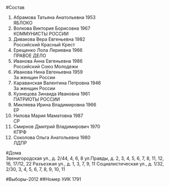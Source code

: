 #Состав
1. Абрамова Татьяна Анатольевна 1953   
    ЯБЛОКО
2. Волкова Виктория Борисовна 1967   
    КОММУНИСТЫ РОССИИ
3. Дивакова Вера Евгеньевна 1982   
    Российский Красный Крест
4. Ерещенко Лола Лериевна 1966   
    ПРАВОЕ ДЕЛО
5. Иванова Анна Евгеньевна 1986   
    Российский Союз Молодежи
6. Иванова Нина Евгеньевна 1959   
    За женщин России
7. Караванская Валентина Петровна 1946   
    За женщин России
8. Кузнецова Зинаида Ивановна 1961   
    ПАТРИОТЫ РОССИИ
9. Микляева Ирина Владимировна 1966   
    ЕР
10. Нилова Мария Маматовна 1987   
    СР
11. Смирнов Дмитрий Владимирович 1970   
    КПРФ
12. Соколова Ольга Анатольевна 1980   
    ЛДПР

#Дома  
Звенигородская ул., д. 2/44, 4, 6, 8 ул.Правды, д. 2, 3, 4, 5, 6, 7, 8, 11, 12, 16, 17/12, 22 Разъезжая ул., д. 1, 3, 7, 9, 11 Социалистическая ул., д. 1/32, 2/30, 3, 4, 5, 6, 7, 8, 9, 10, 11  

#Выборы-2012
##Номер УИК
1791
